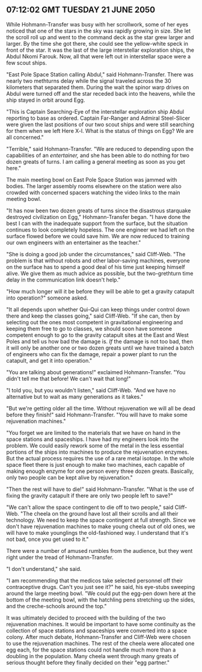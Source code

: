 ## 07:12:02 GMT TUESDAY 21 JUNE 2050
While Hohmann-Transfer was busy with her scrollwork, some of her eyes noticed that one of the stars in the sky was rapidly growing in size. She let the scroll roll up and went to the command deck as the star grew larger and larger. By the time she got there, she could see the yellow-white speck in front of the star. It was the last of the large interstellar exploration ships, the Abdul Nkomi Farouk. Now, all that were left out in interstellar space were a few scout ships.

"East Pole Space Station calling Abdul," said Hohmann-Transfer. There was nearly two methturns delay while the signal traveled across the 30 kilometers that separated them. During the wait the spinor warp drives on Abdul were turned off and the star receded back into the heavens, while the ship stayed in orbit around Egg.

"This is Captain Searching-Eye of the interstellar exploration ship Abdul reporting to base as ordered. Captain Far-Ranger and Admiral Steel-Slicer were given the last positions of our two scout ships and were still searching for them when we left Here X-l. What is the status of things on Egg? We are all concerned."

"Terrible," said Hohmann-Transfer. "We are reduced to depending upon the capabilities of an _entertainer,_ and she has been able to do nothing for two dozen greats of turns. I am calling a general meeting as soon as you get here."

The main meeting bowl on East Pole Space Station was jammed with bodies. The larger assembly rooms elsewhere on the station were also crowded with concerned spacers watching the video links to the main meeting bowl.

"It has now been two dozen greats of turns since the disastrous starquake destroyed civilization on Egg," Hohmann-Transfer began. "I have done the best I can with the inadequate support from the surface, but the situation continues to look completely hopeless. The one engineer we had left on the surface flowed before we could save him. We are now reduced to training our own engineers with an entertainer as the teacher."

"She is doing a good job under the circumstances," said Cliff-Web. "The problem is that without robots and other labor-saving machines, everyone on the surface has to spend a good deal of his time just keeping himself alive. We give them as much advice as possible, but the two-grethturn time delay in the communication link doesn't help."

"How much longer will it be before they will be able to get a gravity catapult into operation?" someone asked.

"It all depends upon whether Qui-Qui can keep things under control down there and keep the classes going," said Cliff-Web. "If she can, then by selecting out the ones most competent in gravitational engineering and keeping them free to go to classes, we should soon have someone competent enough to go to the gravity catapult sites at the East and West Poles and tell us how bad the damage is. _If_ the damage is not too bad, then it will only be another one or two dozen greats until we have trained a batch of engineers who can fix the damage, repair a power plant to run the catapult, and get it into operation."

"You are talking about generations!" exclaimed Hohmann-Transfer. "You didn't tell me that before! We can't wait that long!"

"I told you, but you wouldn't listen," said Cliff-Web. "And we have no alternative but to wait as many generations as it takes."

"But we're getting older all the time. Without rejuvenation we will all be dead before they finish!" said Hohmann-Transfer. "You will have to make some rejuvenation machines."

"You forget we are limited to the materials that we have on hand in the space stations and spaceships. I have had my engineers look into the problem. We could easily rework some of the metal in the less essential portions of the ships into machines to produce the rejuvenation enzymes. But the actual process requires the use of a rare metal isotope. In the whole space fleet there is just enough to make two machines, each capable of making enough enzyme for one person every three dozen greats. Basically, only two people can be kept alive by rejuvenation."

"Then the rest will have to die!" said Hohmann-Transfer. "What is the use of fixing the gravity catapult if there are only two people left to save?"

"We can't allow the space contingent to die off to two people," said Cliff-Web. "The cheela on the ground have lost all their scrolls and all their technology. We need to keep the space contingent at full strength. Since we don't have rejuvenation machines to make young cheela out of old ones, we will have to make younglings the old-fashioned way. I understand that it's not bad, once you get used to it."

There were a number of amused rumbles from the audience, but they went right under the tread of Hohmann-Transfer.

"I don't understand," she said.

"I am recommending that the medicos take selected personnel off their contraceptive drugs. Can't you just see it?" he said, his eye-stubs sweeping around the large meeting bowl. "We could put the egg-pen down here at the bottom of the meeting bowl, with the hatchling pens stretching up the sides, and the creche-schools around the top."

It was ultimately decided to proceed with the building of the two rejuvenation machines. It would be important to have some continuity as the collection of space stations and spaceships were converted into a space colony. After much debate, Hohmann-Transfer and Cliff-Web were chosen to use the rejuvenation machines. The rest of the cheela were allocated one egg each, for the space stations could not handle much more than a doubling in the population. Many cheela went through many greats of serious thought before they finally decided on their "egg partner."